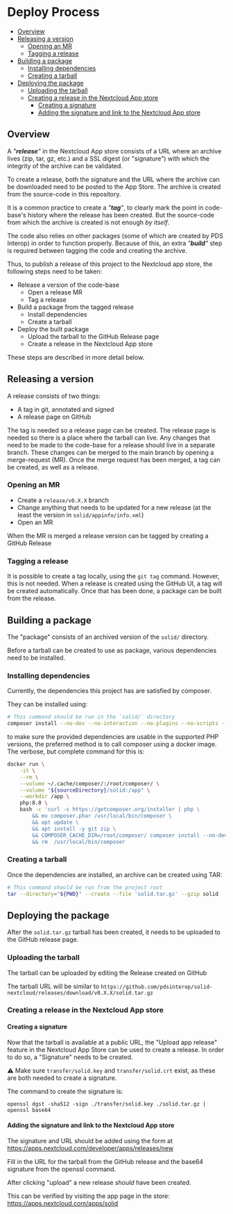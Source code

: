 # Deploy Process

<!-- toc -->

- [Overview](#overview)
- [Releasing a version](#releasing-a-version)
  - [Opening an MR](#opening-an-mr)
  - [Tagging a release](#tagging-a-release)
- [Building a package](#building-a-package)
  - [Installing dependencies](#installing-dependencies)
  - [Creating a tarball](#creating-a-tarball)
- [Deploying the package](#deploying-the-package)
  - [Uploading the tarball](#uploading-the-tarball)
  - [Creating a release in the Nextcloud App store](#creating-a-release-in-the-nextcloud-app-store)
    - [Creating a signature](#creating-a-signature)
    - [Adding the signature and link to the Nextcloud App store](#adding-the-signature-and-link-to-the-nextcloud-app-store)

<!-- tocstop -->

## Overview

A _"**release**"_ in the Nextcloud App store consists of a URL where an archive lives (zip, tar, gz, etc.) and a SSL digest (or "signature") with which the integrity of the archive can be validated.

To create a release, both the signature and the URL where the archive can be downloaded need to be posted to the App Store.
The archive is created from the source-code in this repository.

It is a common practice to create a _"**tag**"_, to clearly mark the point in code-base's history where the release has been created.
But the source-code from which the archive is created is not enough _by itself_.

The code also relies on other packages (some of which are created by PDS Interop) in order to function properly.
Because of this, an extra _"**build**"_ step is required between tagging the code and creating the archive.

Thus, to publish a release of this project to the Nextcloud app store, the following steps need to be taken:

- Release a version of the code-base
  - Open a release MR
  - Tag a release
- Build a package from the tagged release
  - Install dependencies
  - Create a tarball
- Deploy the built package
  - Upload the tarball to the GitHub Release page
  - Create a release in the Nextcloud App store

These steps are described in more detail below.

## Releasing a version

A release consists of two things:

- A tag in git, annotated and signed
- A release page on GitHub

The tag is needed so a release page can be created. The release page is needed so there is a place where the tarball can live.
Any changes that need to be made to the code-base for a release should live in a separate branch.
These changes can be merged to the main branch by opening a merge-request (MR).
Once the merge request has been merged, a tag can be created, as well as a release.

### Opening an MR

- Create a `release/v0.X.X` branch
- Change anything that needs to be updated for a new release (at the least the version in `solid/appinfo/info.xml`)
- Open an MR

When the MR is merged a release version can be tagged by creating a GitHub Release

### Tagging a release

It is possible to create a tag locally, using the `git tag` command.
However, this is not needed. When a release is created using the GitHub UI, a tag will be created automatically.
Once that has been done, a package can be built from the release.

## Building a package

The "package" consists of an archived version of the `solid/` directory.

Before a tarball can be created to use as package, various dependencies need to be installed.

### Installing dependencies

Currently, the dependencies this project has are satisfied by composer.

They can be installed using:

```sh
# This command should be run in the `solid/` directory
composer install --no-dev --no-interaction --no-plugins --no-scripts --prefer-dist
```

to make sure the provided dependencies are usable in the supported PHP versions, the preferred method is to call composer using a docker image. The verbose, but complete command for this is:

```sh
docker run \
    -it \
    --rm \
    --volume ~/.cache/composer/:/root/composer/ \
    --volume "${sourceDirectory}/solid:/app" \
    --workdir /app \
    php:8.0 \
    bash -c 'curl -s https://getcomposer.org/installer | php \
        && mv composer.phar /usr/local/bin/composer \
        && apt update \
        && apt install -y git zip \
        && COMPOSER_CACHE_DIR=/root/composer/ composer install --no-dev --no-interaction --no-plugins --no-scripts --prefer-dist \
        && rm  /usr/local/bin/composer
```

### Creating a tarball

Once the dependencies are installed, an archive can be created using TAR:

```sh
# This command should be run from the project root
tar --directory="${PWD}" --create --file 'solid.tar.gz' --gzip solid
```

## Deploying the package

After the `solid.tar.gz` tarball has been created, it needs to be uploaded to the GitHub release page.

### Uploading the tarball

The tarball can be uploaded by editing the Release created on GitHub

The tarball URL will be similar to `https://github.com/pdsinterop/solid-nextcloud/releases/download/v0.X.X/solid.tar.gz`

### Creating a release in the Nextcloud App store

#### Creating a signature

Now that the tarball is available at a public URL, the "Upload app release" feature in the Nextcloud App Store can be used to create a release. In order to do so, a "Signature" needs to be created.

⚠ Make sure `transfer/solid.key` and `transfer/solid.crt` exist, as these are both needed to create a signature.

The command to create the signature is:

```
openssl dgst -sha512 -sign ./transfer/solid.key ./solid.tar.gz | openssl base64
```

#### Adding the signature and link to the Nextcloud App store

The signature and URL should be added using the form at https://apps.nextcloud.com/developer/apps/releases/new

Fill in the URL for the tarball from the GitHub release and the base64 signature from the openssl command.

After clicking "upload" a new release _should_ have been created.

This can be verified by visiting the app page in the store: https://apps.nextcloud.com/apps/solid
